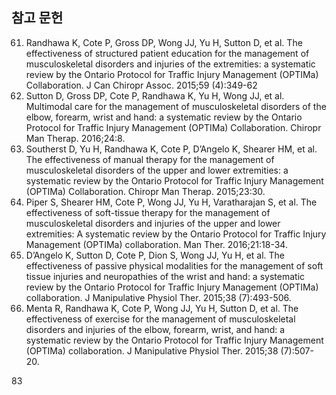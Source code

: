 ## 참고 문헌

61. Randhawa K, Cote P, Gross DP, Wong JJ, Yu H, Sutton D, et al. The effectiveness of structured patient education for the management of musculoskeletal disorders and injuries of the extremities: a systematic review by the Ontario Protocol for Traffic Injury Management (OPTIMa) Collaboration. J Can Chiropr Assoc. 2015;59 (4):349-62
62. Sutton D, Gross DP, Cote P, Randhawa K, Yu H, Wong JJ, et al. Multimodal care for the management of musculoskeletal disorders of the elbow, forearm, wrist and hand: a systematic review by the Ontario Protocol for Traffic Injury Management (OPTIMa) Collaboration. Chiropr Man Therap. 2016;24:8.
63. Southerst D, Yu H, Randhawa K, Cote P, D’Angelo K, Shearer HM, et al. The effectiveness of manual therapy for the management of musculoskeletal disorders of the upper and lower extremities: a systematic review by the Ontario Protocol for Traffic Injury Management (OPTIMa) Collaboration. Chiropr Man Therap. 2015;23:30.
64. Piper S, Shearer HM, Cote P, Wong JJ, Yu H, Varatharajan S, et al. The effectiveness of soft-tissue therapy for the management of musculoskeletal disorders and injuries of the upper and lower extremities: A systematic review by the Ontario Protocol for Traffic Injury Management (OPTIMa) collaboration. Man Ther. 2016;21:18-34.
65. D’Angelo K, Sutton D, Cote P, Dion S, Wong JJ, Yu H, et al. The effectiveness of passive physical modalities for the management of soft tissue injuries and neuropathies of the wrist and hand: a systematic review by the Ontario Protocol for Traffic Injury Management (OPTIMa) collaboration. J Manipulative Physiol Ther. 2015;38 (7):493-506.
66. Menta R, Randhawa K, Cote P, Wong JJ, Yu H, Sutton D, et al. The effectiveness of exercise for the management of musculoskeletal disorders and injuries of the elbow, forearm, wrist, and hand: a systematic review by the Ontario Protocol for Traffic Injury Management (OPTIMa) collaboration. J Manipulative Physiol Ther. 2015;38 (7):507-20.

<PAGE>83